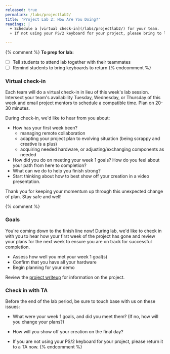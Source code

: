 ```yaml
---
released: true
permalink: /labs/projectlab2/
title: 'Project Lab 2: How Are You Doing?'
readings: |
  + Schedule a [virtual check-in](/labs/projectlab2/) for your team.
  + If not using your PS/2 keyboard for your project, please bring to lab to return to us.

---
```

{% comment %}
__To prep for lab:__
- [ ] Tell students to attend lab together with their teammates
- [ ] Remind students to bring keyboards to return
{% endcomment %}

### Virtual check-in

Each team will do a virtual check-in in lieu of this week's lab session. Intersect your team's availability Tuesday, Wednesday, or Thursday of this week and email project mentors to schedule a compatible time. Plan on 20-30 minutes.

During check-in, we'd like to hear from you about:
* How has your first week been?
    * managing remote collaboration
    * adapting your project plan to evolving situation (being scrappy and creative is a plus)
    * acquiring needed hardware, or adjusting/exchanging components as needed 
* How did you do on meeting your week 1 goals?  How do you feel about your path from here to completion?
* What can we do to help you finish strong?
* Start thinking about how to best show off your creation in a video presentation.

Thank you for keeping your momentum up through this unexpected change of plan. Stay safe and well!

{% comment %}
### Goals

You're coming down to the finish line now! During lab, we'd like to check in with you to hear how your first week of the project has gone and review your plans for the next week to ensure you are on track for successful completion.

- Assess how well you met your week 1 goal(s)
- Confirm that you have all your hardware
- Begin planning for your demo

Review the [project writeup](/assignments/project/) for information on the project.

### Check in with TA

Before the end of the lab period, be sure to touch base with us on these issues:

* What were your week 1 goals, and did you meet them? (If no, how will you change your plans?)

* How will you show off your creation on the final day?

* If you are not using your PS/2 keyboard for your project, please return it to a TA now.
{% endcomment %}
